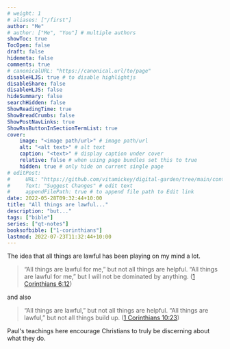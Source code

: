 ```yaml
---
# weight: 1
# aliases: ["/first"]
author: "Me"
# author: ["Me", "You"] # multiple authors
showToc: true
TocOpen: false
draft: false
hidemeta: false
comments: true
# canonicalURL: "https://canonical.url/to/page"
disableHLJS: true # to disable highlightjs
disableShare: false
disableHLJS: false
hideSummary: false
searchHidden: false
ShowReadingTime: true
ShowBreadCrumbs: false
ShowPostNavLinks: true
ShowRssButtonInSectionTermList: true
cover:
    image: "<image path/url>" # image path/url
    alt: "<alt text>" # alt text
    caption: "<text>" # display caption under cover
    relative: false # when using page bundles set this to true
    hidden: true # only hide on current single page
# editPost:
#     URL: "https://github.com/vitamickey/digital-garden/tree/main/content"
#     Text: "Suggest Changes" # edit text
#     appendFilePath: true # to append file path to Edit link
date: 2022-05-28T09:32:44+10:00
title: "All things are lawful..."
description: "but..."
tags: ["bible"]
series: ["qt-notes"]
booksofbible: ["1-corinthians"]
lastmod: 2022-07-23T11:32:44+10:00
---
```


The idea that all things are lawful has been playing on my mind a lot.

> “All things are lawful for me,” but not all things are helpful. “All things are lawful for me,” but I will not be dominated by anything. ([1 Corinthians 6:12](https://www.esv.org/1Corinthians6:12/))

and also

> “All things are lawful,” but not all things are helpful. “All things are lawful,” but not all things build up. ([1 Corinthians 10:23](https://www.esv.org/1Corinthians10:23/))

Paul's teachings here encourage Christians to truly be discerning about what they do.
